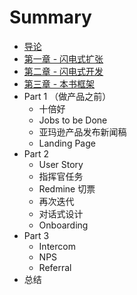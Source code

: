 # Summary

* [导论](00.md)
* [第一章 - 闪电式扩张](01.md)
* [第二章 - 闪电式开发](02.md)
* [第三章 - 本书框架](03.md)
* Part 1 （做产品之前）
  - 十倍好
  - Jobs to be Done
  - 亚玛逊产品发布新闻稿
  - Landing Page
* Part 2
  - User Story
  - 指挥官任务
  - Redmine 切票
  - 再次迭代
  - 对话式设计
  - Onboarding
* Part 3
  - Intercom
  - NPS
  - Referral
* 总结
